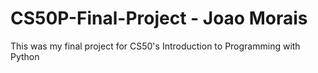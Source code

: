 # CS50P-Final-Project - Joao Morais
This was my final project for CS50's Introduction to Programming with Python
